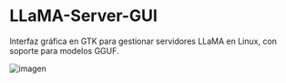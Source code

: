 # LLaMA-Server-GUI
Interfaz gráfica en GTK para gestionar servidores LLaMA en Linux, con soporte para modelos GGUF.

![imagen](https://github.com/user-attachments/assets/4ed35e82-03b7-4b46-aeaf-532bc1dbd6f2)
